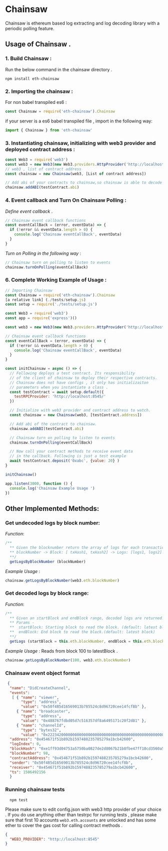 # Chainsaw

Chainsaw is ethereum based log extracting and log decoding library with a periodic polling feature. 

## Usage of Chainsaw . 

### 1. Build Chainsaw : 

Run the below command in the chainsaw directory .

```
npm install eth-chainsaw
```

### 2. Importing the chainsaw :

For non babel transpiled es6 :

```javascript
const Chainsaw = require('eth-chainsaw').Chainsaw
```

if your server is a es6 babel transpiled file , import in the following way:

```javascript
import { Chainsaw } from 'eth-chainsaw'
```

### 3. Instantiating chainsaw, initializing with web3 provider and deployed contract address :

```javascript
const Web3 = require('web3')
const web3 = new Web3(new Web3.providers.HttpProvider('http://localhost:8545'))
// web3 , list of contract address
const chainsaw = new Chainsaw(web3, [List of contract address])

// Add abi of your contracts to chainsaw,so chainsaw is able to decode the logs.
chainsaw.addABI(testContract.abi) 
```

### 4. Event callback and Turn On Chainsaw Polling : 

_Define event callback_ . 

```javascript
// Chainsaw event callback functions
const eventCallBack = (error, eventData) => {
  if (!error && eventData.length > 0) {
    console.log('Chainsaw eventCallBack', eventData)
  }
}
```

_Turn on Polling in the following way_ : 

```javascript
// Chainsaw turn on polling to listen to events
chainsaw.turnOnPolling(eventCallBack)
```

### 6. Complete Working Example of Usage :

```javascript
// Importing Chainsaw
const Chainsaw = require('eth-chainsaw').Chainsaw
[a relative link] (./tests/setup.js)
const setup = require('./tests/setup.js')

const Web3 = require('web3')
const app = require('express')()

const web3 = new Web3(new Web3.providers.HttpProvider('http://localhost:8545'))

// Chainsaw event callback functions
const eventCallBack = (error, eventData) => {
  if (!error && eventData.length > 0) {
    console.log('Chainsaw eventCallBack', eventData)
  }
}

const initChainsaw = async () => {
  // Following deploys a test contract. Its responsibility
  // of the client of chainsaw to deploy their respective contracts.
  // Chainsaw does not have configs , it only has initializaiton
  // parameters when you instantiate a class .
  const testContract = await setup.default({
    testRPCProvider: 'http://localhost:8545/'
  })

  // Initialize with web3 provider and contract address to watch.
  const chainsaw = new Chainsaw(web3, [testContract.address])

  // Add abi of the contract to chainsaw.
  chainsaw.addABI(testContract.abi)

  // Chainsaw turn on polling to listen to events
  chainsaw.turnOnPolling(eventCallBack)

  // Now call your contract methods to receive event data
  // in the callback. Following is just a test example
  await testContract.deposit('0xabc', {value: 20} )
}

initChainsaw()

app.listen(3000, function () {
  console.log('Chainsaw Example Usage ')
})
```

## Other Implemented Methods: 

### Get undecoded logs by block number:

_Function_:

```javascript
/**
  ** Given the blocknumber return the array of logs for each transaction.
  ** blockNumber -> Block: [ txHash1, txHash2] -> Logs: [logs1, logs2]
  **/
  getLogsByBlockNumber (blockNumber)
```

_Example Usage_ :

```javascript
chainsaw.getLogsByBlockNumber(web3.eth.blockNumber)
```

### Get decoded logs by block range:

_Function_:

```javascript
/**
  ** Given an startBlock and endBlock range, decoded logs are returned.
  ** Params -
  **  startBlock: Starting block to read the block. (default: latest block)
  **  endBlock: End block to read the block.(default: latest block)
  **/
  getLogs (startBlock = this.eth.blockNumber, endBlock = this.eth.blockNumber)
```

_Example Usage_ : Reads from block 100 to latestBlock .

```javascript
chainsaw.getLogsByBlockNumber(100, web3.eth.blockNumber)
```

### Chainsaw event object format 

```json
 { 
  "name": "DidCreateChannel",
  "events":
   [ { "name": "viewer",
       "type": "address",
       "value": "0x50f485d16569013b785524c8d96720cee14fcf8b" },
     { "name": "broadcaster",
       "type": "address",
       "value": "0x488767fdbd05d7c516357df8a6495171c20f2d81" },
     { "name": "channelId",
       "type": "bytes32",
       "value": "0x2223420000000000000000000000000000000000000000000000000000000000" } ],
  "address": "0x454671f51b892b1597488235785279a1bcb42600",
  "logIndex": 0,
  "blockHash": "0xe1ff93d04753a5750ba0827de2d8067b21b8fbe47ff10cd3560a5e98b7ea67e7",
  "blockNumber": 98,
  "contractAddress": "0x454671f51b892b1597488235785279a1bcb42600",
  "sender": "0x50f485d16569013b785524c8d96720cee14fcf8b",
  "receiver": "0x454671f51b892b1597488235785279a1bcb42600",
  "ts": 1506492156 
  }
  ```
  
### Running chainsaw tests  

```
  npm test
```

Please make sure to edit config.json with web3 http provider of your choice . If you do use anything other than 
testrpc for running tests , please make sure that first 10 accounts `web3.eth.accounts`  are unlocked and has some ether to cover the gas cost for calling contract methods . 

```json
{
  "WEB3_PROVIDER": "http://localhost:8545"
}
```
